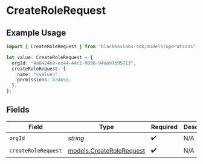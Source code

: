 # CreateRoleRequest

## Example Usage

```typescript
import { CreateRoleRequest } from "blackboxlabs-sdk/models/operations";

let value: CreateRoleRequest = {
  orgId: "4a8424e9-ec44-44c1-9898-94aa97695713",
  createRoleRequest: {
    name: "<value>",
    permissions: 834658,
  },
};
```

## Fields

| Field                                                         | Type                                                          | Required                                                      | Description                                                   |
| ------------------------------------------------------------- | ------------------------------------------------------------- | ------------------------------------------------------------- | ------------------------------------------------------------- |
| `orgId`                                                       | *string*                                                      | :heavy_check_mark:                                            | N/A                                                           |
| `createRoleRequest`                                           | [models.CreateRoleRequest](../../models/createrolerequest.md) | :heavy_check_mark:                                            | N/A                                                           |